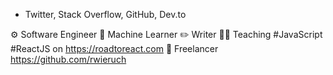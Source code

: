 - Twitter, Stack Overflow, GitHub, Dev.to

⚙️ Software Engineer 🔖 Machine Learner ✏️ Writer 👨‍🎓 Teaching #JavaScript #ReactJS on https://roadtoreact.com 💫 Freelancer https://github.com/rwieruch

